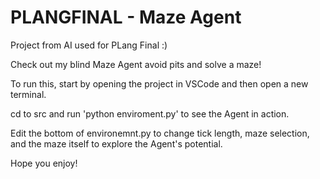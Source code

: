 # PLANGFINAL - Maze Agent
Project from AI used for PLang Final :)  

Check out my blind Maze Agent avoid pits and solve a maze!  

To run this, start by opening the project in VSCode and then open a new terminal.  

cd to src and run 'python enviroment.py' to see the Agent in action.  

Edit the bottom of environemnt.py to change tick length, maze selection, and the maze itself to explore the Agent's potential.  

Hope you enjoy!
